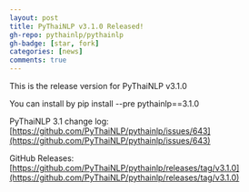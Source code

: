 ```yaml
---
layout: post
title: PyThaiNLP v3.1.0 Released!
gh-repo: pythainlp/pythainlp
gh-badge: [star, fork]
categories: [news]
comments: true
---
```


This is the release version for PyThaiNLP v3.1.0

You can install by pip install --pre pythainlp==3.1.0

PyThaiNLP 3.1 change log: [https://github.com/PyThaiNLP/pythainlp/issues/643](https://github.com/PyThaiNLP/pythainlp/issues/643)

GitHub Releases: [https://github.com/PyThaiNLP/pythainlp/releases/tag/v3.1.0](https://github.com/PyThaiNLP/pythainlp/releases/tag/v3.1.0)
